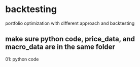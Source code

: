 # backtesting
portfolio optimization with different approach and backtesting
## make sure python code, price_data, and macro_data are in the same folder 
01: python code
